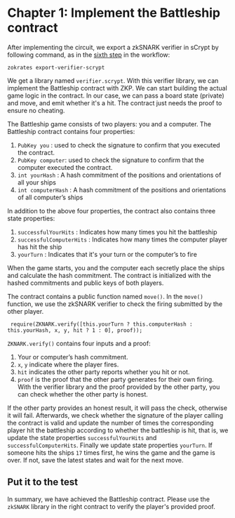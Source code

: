 # Chapter 1: Implement the Battleship contract

After implementing the circuit, we export a zkSNARK verifier in sCrypt by following command, as in the [sixth step](https://xiaohuiliu.medium.com/create-your-first-zero-knowledge-proof-program-on-bitcoin-ec159cc501f4) in the workflow:

```
zokrates export-verifier-scrypt
```

We get a library named `verifier.scrypt`. With this verifier library, we can implement the Battleship contract with ZKP. We can start building the actual game logic in the contract. In our case, we can pass a board state (private) and move, and emit whether it's a hit. The contract just needs the proof to ensure no cheating.


The Battleship game consists of two players: you and a computer. The Battleship contract contains four properties:

1. `PubKey you` :  used to check the signature to confirm that you executed the contract.
2. `PubKey computer`: used to check the signature to confirm that the computer executed the contract.
3. `int yourHash` : A hash commitment of the positions and orientations of all your ships
4. `int computerHash` : A hash commitment of the positions and orientations of all computer’s ships

In addition to the above four properties, the contract also contains three state properties:

1. `successfulYourHits` : Indicates how many times you hit the battleship
2. `successfulComputerHits` : Indicates how many times the computer player has hit the ship
3. `yourTurn` : Indicates that it's your turn or the computer’s to fire


When the game starts, you and the computer each secretly place the ships and calculate the hash commitment. The contract is initialized with the hashed commitments and public keys of both players.


The contract contains a public function named `move()`. In the `move()` function, we use the zkSNARK verifier to check the firing submitted by the other player.


```
 require(ZKNARK.verify([this.yourTurn ? this.computerHash : this.yourHash, x, y, hit ? 1 : 0], proof));
```

`ZKNARK.verify()` contains four inputs and a proof:


1. Your or computer’s hash commitment.
2. `x`, `y` indicate where the player fires.
3. `hit` indicates the other party reports whether you hit or not.
4. `proof` is the proof that the other party generates for their own firing. With the verifier library and the proof provided by the other party, you can check whether the other party is honest.

If the other party provides an honest result, it will pass the check, otherwise it will fail. Afterwards, we check whether the signature of the player calling the contract is valid and update the number of times the corresponding player hit the battleship according to whether the battleship is hit, that is, we update the state properties `successfulYourHits` and `successfulComputerHits`. Finally we update state properties `yourTurn`. If someone hits the ships `17` times first, he wins the game and the game is over. If not, save the latest states and wait for the next move.


## Put it to the test


In summary, we have achieved the Battleship contract. Please use the `zkSNARK` library in the right contract to verify the player's provided proof.



